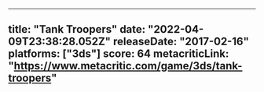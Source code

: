 
---
title: "Tank Troopers"
date: "2022-04-09T23:38:28.052Z"
releaseDate: "2017-02-16"
platforms: ["3ds"]
score: 64
metacriticLink: "https://www.metacritic.com/game/3ds/tank-troopers"
---
